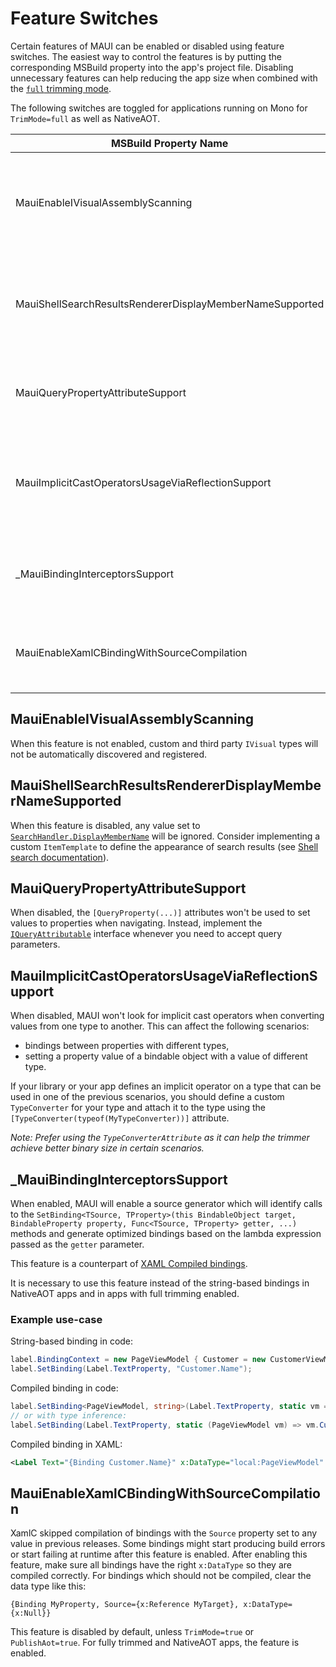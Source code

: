# Feature Switches

Certain features of MAUI can be enabled or disabled using feature switches. The easiest way to control the features is by putting the corresponding MSBuild property into the app's project file. Disabling unnecessary features can help reducing the app size when combined with the [`full` trimming mode](https://learn.microsoft.com/dotnet/core/deploying/trimming/trimming-options).

The following switches are toggled for applications running on Mono for `TrimMode=full` as well as NativeAOT.

| MSBuild Property Name | AppContext Setting | Description |
|-|-|-|
| MauiEnableIVisualAssemblyScanning | Microsoft.Maui.RuntimeFeature.IsIVisualAssemblyScanningEnabled | When enabled, MAUI will scan assemblies for types implementing `IVisual` and for `[assembly: Visual(...)]` attributes and register these types. |
| MauiShellSearchResultsRendererDisplayMemberNameSupported | Microsoft.Maui.RuntimeFeature.IsShellSearchResultsRendererDisplayMemberNameSupported | When disabled, it is necessary to always set `ItemTemplate` of any `SearchHandler`. Displaying search results through `DisplayMemberName` will not work. |
| MauiQueryPropertyAttributeSupport | Microsoft.Maui.RuntimeFeature.IsQueryPropertyAttributeSupported | When disabled, the `[QueryProperty(...)]` attributes won't be used to set values to properties when navigating. |
| MauiImplicitCastOperatorsUsageViaReflectionSupport | Microsoft.Maui.RuntimeFeature.IsImplicitCastOperatorsUsageViaReflectionSupported | When disabled, MAUI won't look for implicit cast operators when converting values from one type to another. This feature is not trim-compatible. |
| _MauiBindingInterceptorsSupport | Microsoft.Maui.RuntimeFeature.AreBindingInterceptorsSupported | When disabled, MAUI won't intercept any calls to `SetBinding` methods and try to compile them. Enabled by default. |
| MauiEnableXamlCBindingWithSourceCompilation | Microsoft.Maui.RuntimeFeature.XamlCBindingWithSourceCompilationEnabled | When enabled, MAUI will compile all bindings, including those where the `Source` property is used. |

## MauiEnableIVisualAssemblyScanning

When this feature is not enabled, custom and third party `IVisual` types will not be automatically discovered and registered.

## MauiShellSearchResultsRendererDisplayMemberNameSupported

When this feature is disabled, any value set to [`SearchHandler.DisplayMemberName`](https://learn.microsoft.com/dotnet/api/microsoft.maui.controls.searchhandler.displaymembername) will be ignored. Consider implementing a custom `ItemTemplate` to define the appearance of search results (see [Shell search documentation](https://learn.microsoft.com/dotnet/maui/fundamentals/shell/search#define-search-results-item-appearance)).

## MauiQueryPropertyAttributeSupport

When disabled, the `[QueryProperty(...)]` attributes won't be used to set values to properties when navigating. Instead, implement the [`IQueryAttributable`](https://learn.microsoft.com/en-us/dotnet/maui/fundamentals/shell/navigation#process-navigation-data-using-a-single-method) interface whenever you need to accept query parameters.

## MauiImplicitCastOperatorsUsageViaReflectionSupport

When disabled, MAUI won't look for implicit cast operators when converting values from one type to another. This can affect the following scenarios:
- bindings between properties with different types,
- setting a property value of a bindable object with a value of different type.

If your library or your app defines an implicit operator on a type that can be used in one of the previous scenarios, you should define a custom `TypeConverter` for your type and attach it to the type using the `[TypeConverter(typeof(MyTypeConverter))]` attribute.

_Note: Prefer using the `TypeConverterAttribute` as it can help the trimmer achieve better binary size in certain scenarios._

## _MauiBindingInterceptorsSupport

When enabled, MAUI will enable a source generator which will identify calls to the `SetBinding<TSource, TProperty>(this BindableObject target, BindableProperty property, Func<TSource, TProperty> getter, ...)` methods and generate optimized bindings based on the lambda expression passed as the `getter` parameter.

This feature is a counterpart of [XAML Compiled bindings](https://learn.microsoft.com/dotnet/maui/fundamentals/data-binding/compiled-bindings).

It is necessary to use this feature instead of the string-based bindings in NativeAOT apps and in apps with full trimming enabled.

### Example use-case

String-based binding in code:
```c#
label.BindingContext = new PageViewModel { Customer = new CustomerViewModel { Name = "John" } };
label.SetBinding(Label.TextProperty, "Customer.Name");
```

Compiled binding in code:
```csharp
label.SetBinding<PageViewModel, string>(Label.TextProperty, static vm => vm.Customer.Name);
// or with type inference:
label.SetBinding(Label.TextProperty, static (PageViewModel vm) => vm.Customer.Name);
```

Compiled binding in XAML:
```xml
<Label Text="{Binding Customer.Name}" x:DataType="local:PageViewModel" />
```

## MauiEnableXamlCBindingWithSourceCompilation

XamlC skipped compilation of bindings with the `Source` property set to any value in previous releases. Some bindings might start producing build errors or start failing at runtime after this feature is enabled. After enabling this feature, make sure all bindings have the right `x:DataType` so they are compiled correctly. For bindings which should not be compiled, clear the data type like this:
```
{Binding MyProperty, Source={x:Reference MyTarget}, x:DataType={x:Null}}
```

This feature is disabled by default, unless `TrimMode=true` or `PublishAot=true`. For fully trimmed and NativeAOT apps, the feature is enabled.
